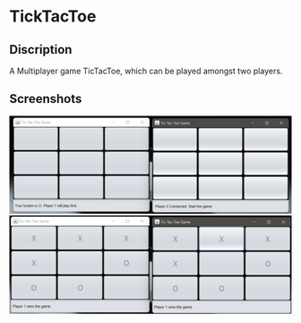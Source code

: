 # TickTacToe

## Discription
A Multiplayer game TicTacToe, which can be played amongst two players.

## Screenshots
![Project Screenshot 1](https://github.com/abhipatel181998/TickTacToe/blob/main/projectscreenshots/1.png?raw=true)
![Project Screenshot 1](https://github.com/abhipatel181998/TickTacToe/blob/main/projectscreenshots/2.png?raw=true)